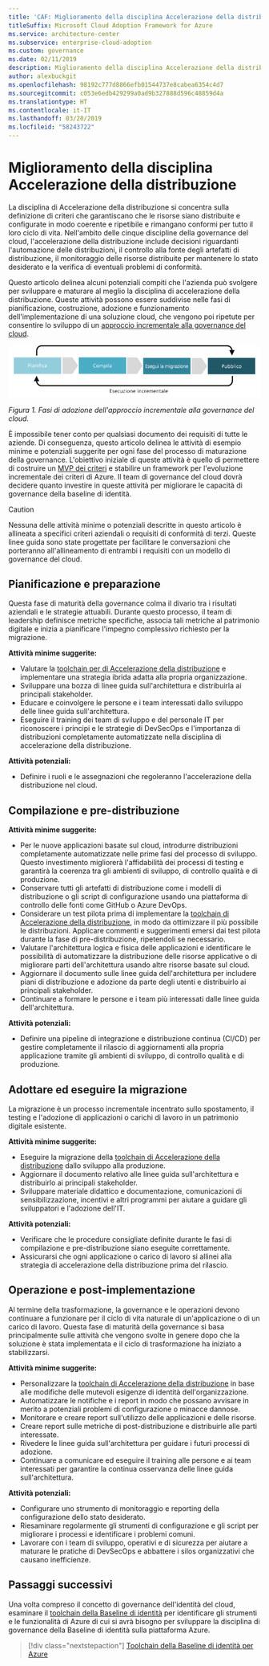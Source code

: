 ```yaml
---
title: 'CAF: Miglioramento della disciplina Accelerazione della distribuzione'
titleSuffix: Microsoft Cloud Adoption Framework for Azure
ms.service: architecture-center
ms.subservice: enterprise-cloud-adoption
ms.custom: governance
ms.date: 02/11/2019
description: Miglioramento della disciplina Accelerazione della distribuzione
author: alexbuckgit
ms.openlocfilehash: 98192c777d8866efb01544737e8cabea6354c4d7
ms.sourcegitcommit: c053e6edb429299a0ad9b327888d596c48859d4a
ms.translationtype: HT
ms.contentlocale: it-IT
ms.lasthandoff: 03/20/2019
ms.locfileid: "58243722"
---
```

# <a name="deployment-acceleration-discipline-improvement"></a>Miglioramento della disciplina Accelerazione della distribuzione

La disciplina di Accelerazione della distribuzione si concentra sulla definizione di criteri che garantiscano che le risorse siano distribuite e configurate in modo coerente e ripetibile e rimangano conformi per tutto il loro ciclo di vita. Nell'ambito delle cinque discipline della governance del cloud, l'accelerazione della distribuzione include decisioni riguardanti l'automazione delle distribuzioni, il controllo alla fonte degli artefatti di distribuzione, il monitoraggio delle risorse distribuite per mantenere lo stato desiderato e la verifica di eventuali problemi di conformità.

Questo articolo delinea alcuni potenziali compiti che l'azienda può svolgere per sviluppare e maturare al meglio la disciplina di accelerazione della distribuzione. Queste attività possono essere suddivise nelle fasi di pianificazione, costruzione, adozione e funzionamento dell'implementazione di una soluzione cloud, che vengono poi ripetute per consentire lo sviluppo di un [approccio incrementale alla governance del cloud](../journeys/overview.md#an-incremental-approach-to-cloud-governance).

![Quattro fasi di adozione](../../_images/adoption-phases.png)

*Figura 1. Fasi di adozione dell'approccio incrementale alla governance del cloud.*

È impossibile tener conto per qualsiasi documento dei requisiti di tutte le aziende. Di conseguenza, questo articolo delinea le attività di esempio minime e potenziali suggerite per ogni fase del processo di maturazione della governance. L'obiettivo iniziale di queste attività è quello di permettere di costruire un [MVP dei criteri](../journeys/overview.md#an-incremental-approach-to-cloud-governance) e stabilire un framework per l'evoluzione incrementale dei criteri di Azure. Il team di governance del cloud dovrà decidere quanto investire in queste attività per migliorare le capacità di governance della baseline di identità.

> [!CAUTION]
> Nessuna delle attività minime o potenziali descritte in questo articolo è allineata a specifici criteri aziendali o requisiti di conformità di terzi. Queste linee guida sono state progettate per facilitare le conversazioni che porteranno all'allineamento di entrambi i requisiti con un modello di governance del cloud.

## <a name="planning-and-readiness"></a>Pianificazione e preparazione

Questa fase di maturità della governance colma il divario tra i risultati aziendali e le strategie attuabili. Durante questo processo, il team di leadership definisce metriche specifiche, associa tali metriche al patrimonio digitale e inizia a pianificare l'impegno complessivo richiesto per la migrazione.

**Attività minime suggerite:**

- Valutare la [toolchain per di Accelerazione della distribuzione](toolchain.md) e implementare una strategia ibrida adatta alla propria organizzazione.
- Sviluppare una bozza di linee guida sull'architettura e distribuirla ai principali stakeholder.
- Educare e coinvolgere le persone e i team interessati dallo sviluppo delle linee guida sull'architettura.
- Eseguire il training dei team di sviluppo e del personale IT per riconoscere i principi e le strategie di DevSecOps e l'importanza di distribuzioni completamente automatizzate nella disciplina di accelerazione della distribuzione.

**Attività potenziali:**

- Definire i ruoli e le assegnazioni che regoleranno l'accelerazione della distribuzione nel cloud.

## <a name="build-and-pre-deployment"></a>Compilazione e pre-distribuzione

**Attività minime suggerite:**

- Per le nuove applicazioni basate sul cloud, introdurre distribuzioni completamente automatizzate nelle prime fasi del processo di sviluppo. Questo investimento migliorerà l'affidabilità dei processi di testing e garantirà la coerenza tra gli ambienti di sviluppo, di controllo qualità e di produzione.
- Conservare tutti gli artefatti di distribuzione come i modelli di distribuzione o gli script di configurazione usando una piattaforma di controllo delle fonti come GitHub o Azure DevOps.
- Considerare un test pilota prima di implementare la [toolchain di Accelerazione della distribuzione](toolchain.md), in modo da ottimizzare il più possibile le distribuzioni. Applicare commenti e suggerimenti emersi dai test pilota durante la fase di pre-distribuzione, ripetendoli se necessario.
- Valutare l'architettura logica e fisica delle applicazioni e identificare le possibilità di automatizzare la distribuzione delle risorse applicative o di migliorare parti dell'architettura usando altre risorse basate sul cloud.
- Aggiornare il documento sulle linee guida dell'architettura per includere piani di distribuzione e adozione da parte degli utenti e distribuirlo ai principali stakeholder.
- Continuare a formare le persone e i team più interessati dalle linee guida dell'architettura.

**Attività potenziali:**

- Definire una pipeline di integrazione e distribuzione continua (CI/CD) per gestire completamente il rilascio di aggiornamenti alla propria applicazione tramite gli ambienti di sviluppo, di controllo qualità e di produzione.

## <a name="adopt-and-migrate"></a>Adottare ed eseguire la migrazione

La migrazione è un processo incrementale incentrato sullo spostamento, il testing e l'adozione di applicazioni o carichi di lavoro in un patrimonio digitale esistente.

**Attività minime suggerite:**

- Eseguire la migrazione della [toolchain di Accelerazione della distribuzione](toolchain.md) dallo sviluppo alla produzione.
- Aggiornare il documento relativo alle linee guida sull'architettura e distribuirlo ai principali stakeholder.
- Sviluppare materiale didattico e documentazione, comunicazioni di sensibilizzazione, incentivi e altri programmi per aiutare a guidare gli sviluppatori e l'adozione dell'IT.

**Attività potenziali:**

- Verificare che le procedure consigliate definite durante le fasi di compilazione e pre-distribuzione siano eseguite correttamente.
- Assicurarsi che ogni applicazione o carico di lavoro si allinei alla strategia di accelerazione della distribuzione prima del rilascio.

## <a name="operate-and-post-implementation"></a>Operazione e post-implementazione

Al termine della trasformazione, la governance e le operazioni devono continuare a funzionare per il ciclo di vita naturale di un'applicazione o di un carico di lavoro. Questa fase di maturità della governance si basa principalmente sulle attività che vengono svolte in genere dopo che la soluzione è stata implementata e il ciclo di trasformazione ha iniziato a stabilizzarsi.

**Attività minime suggerite:**

- Personalizzare la [toolchain di Accelerazione della distribuzione](toolchain.md) in base alle modifiche delle mutevoli esigenze di identità dell'organizzazione.
- Automatizzare le notifiche e i report in modo che possano avvisare in merito a potenziali problemi di configurazione o minacce dannose.
- Monitorare e creare report sull'utilizzo delle applicazioni e delle risorse.
- Creare report sulle metriche di post-distribuzione e distribuirle alle parti interessate.
- Rivedere le linee guida sull'architettura per guidare i futuri processi di adozione.
- Continuare a comunicare ed eseguire il training alle persone e ai team interessati per garantire la continua osservanza delle linee guida sull'architettura.

**Attività potenziali:**

- Configurare uno strumento di monitoraggio e reporting della configurazione dello stato desiderato.
- Riesaminare regolarmente gli strumenti di configurazione e gli script per migliorare i processi e identificare i problemi comuni.
- Lavorare con i team di sviluppo, operativi e di sicurezza per aiutare a maturare le pratiche di DevSecOps e abbattere i silos organizzativi che causano inefficienze.

## <a name="next-steps"></a>Passaggi successivi

Una volta compreso il concetto di governance dell'identità del cloud, esaminare il [toolchain della Baseline di identità](toolchain.md) per identificare gli strumenti e le funzionalità di Azure di cui si avrà bisogno per sviluppare la disciplina di governance della Baseline di identità sulla piattaforma Azure.

> [!div class="nextstepaction"]
> [Toolchain della Baseline di identità per Azure](toolchain.md)
